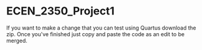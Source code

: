 # ECEN_2350_Project1

If you want to make a change that you can test using Quartus download the zip. Once you've finished just copy and paste the code as an edit to be merged.
